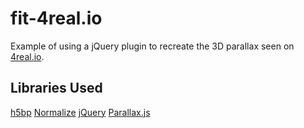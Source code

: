 fit-4real.io
============

Example of using a jQuery plugin to recreate the 3D parallax seen on [4real.io](http://4real.io).

## Libraries Used

[h5bp](http://html5boilerplate.com)
[Normalize](http://necolas.github.io/normalize.css/)
[jQuery](http://jquery.com)
[Parallax.js](https://github.com/wagerfield/parallax)


